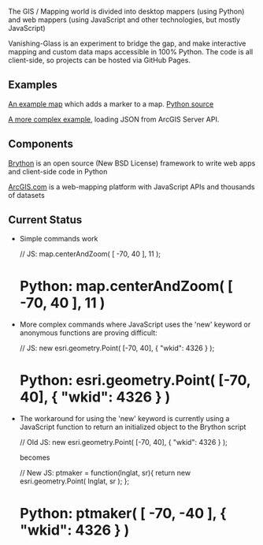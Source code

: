 The GIS / Mapping world is divided into desktop mappers (using Python) and web mappers (using JavaScript and other technologies, but mostly JavaScript)

Vanishing-Glass is an experiment to bridge the gap, and make interactive mapping and custom data maps accessible in 100% Python. The code is all client-side,
so projects can be hosted via GitHub Pages.

<h2>Examples</h2>

<a href="http://mapmeld.github.io/vanishing-glass/">An example map</a> which adds a marker to a map. <a href="https://github.com/mapmeld/vanishing-glass/blob/gh-pages/vanishing.py">Python source</a>

<a href="http://mapmeld.github.io/vanishing-glass/usejson.html">A more complex example</a>, loading JSON from ArcGIS Server API.

<h2>Components</h2>

<a href="http:/brython.info">Brython</a> is an open source (New BSD License) framework to write web apps and client-side code in Python

<a href="http://arcgis.com">ArcGIS.com</a> is a web-mapping platform with JavaScript APIs and thousands of datasets

<h2>Current Status</h2>

* Simple commands work

     // JS: map.centerAndZoom( [ -70, 40 ], 11 );
     
     # Python: map.centerAndZoom( [ -70, 40 ], 11 )

* More complex commands where JavaScript uses the 'new' keyword or anonymous functions are proving difficult:

     // JS: new esri.geometry.Point( [-70, 40], { "wkid": 4326 } );
     
     # Python: esri.geometry.Point( [-70, 40], { "wkid": 4326 } )

* The workaround for using the 'new' keyword is currently using a JavaScript function to return an initialized object to the Brython script

     // Old JS: new esri.geometry.Point( [-70, 40], { "wkid": 4326 } );
     
     becomes
     
     // New JS: ptmaker = function(lnglat, sr){ return new esri.geometry.Point( lnglat, sr ); };
     
     # Python: ptmaker( [ -70, -40 ], { "wkid": 4326 } )